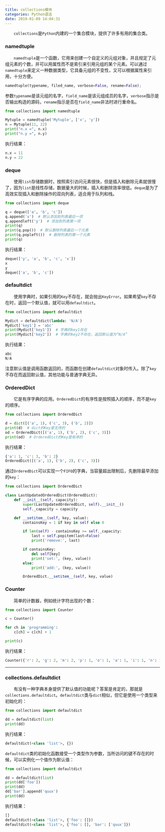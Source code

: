 ```yaml
---
title: collections模块
categories: Python语法
date: 2019-01-09 14:04:31
---
```

&emsp;&emsp;`collections`是`Python`内建的一个集合模块，提供了许多有用的集合类。<!--more-->

### namedtuple

&emsp;&emsp;`namedtuple`是一个函数，它用来创建一个自定义的元组对象，并且规定了元组元素的个数，并可以用属性而不是索引来引用元组的某个元素。可以通过`namedtuple`来定义一种数据类型，它具备元组的不变性，又可以根据属性来引用，十分方便。

``` python
namedtuple(typename, filed_name, verbose=False, rename=False);
```

参数`typename`是该元组的名字，`field_name`是该元组成员的名字，`verbose`指示是否输出构造的源码，`rename`指示是否在`field_name`非法时进行重命名。

``` python
from collections import namedtuple

Mytuple = namedtuple('Mytuple', ['x', 'y'])
n = Mytuple(11, 22)
print("n.x =", n.x)
print("n.y =", n.y)
```

执行结果：

``` python
n.x = 11
n.y = 22
```

### deque

&emsp;&emsp;使用`list`存储数据时，按照索引访问元素很快，但是插入和删除元素就很慢了，因为`list`是线性存储，数据量大的时候，插入和删除效率很低。`deque`是为了高效实现插入和删除操作的双向列表，适合用于队列和栈。

``` python
from collections import deque

q = deque(['a', 'b', 'c'])
q.append('x')  # 默认添加到列表最后一项
q.appendleft('y')  # 添加到列表第一项
print(q)
print(q.pop())  # 默认删除列表最后一个元素
print(q.popleft())  # 删除列表的第一个元素
print(q)
```

执行结果：

``` python
deque(['y', 'a', 'b', 'c', 'x'])
x
y
deque(['a', 'b', 'c'])
```

### defaultdict

&emsp;&emsp;使用字典时，如果引用的`Key`不存在，就会抛出`KeyError`。如果希望`key`不存在时，返回一个默认值，就可以用`defaultdict`。

``` python
from collections import defaultdict

Mydict = defaultdict(lambda: 'N/A')
Mydict['key1'] = 'abc'
print(Mydict['key1'])  # 字典的key1存在
print(Mydict['key2'])  # 字典的key2不存在，返回默认值为“N/A”
```

执行结果：

``` python
abc
N/A
```

注意默认值是调用函数返回的，而函数在创建`defaultdict`对象时传入。除了`key`不存在而返回默认值，其他功能与普通字典无异。

### OrderedDict

&emsp;&emsp;它是有序字典的应用。`OrderedDict`的有序性是按照插入的顺序，而不是`key`的顺序。

``` python
from collections import OrderedDict

d = dict([('a', 1), ('c', 3), ('b', 2)])
print(d)  # dict的Key是无序的
od = OrderedDict([('a', 1), ('b', 2), ('c', 3)])
print(od)  # OrderedDict的Key是有序的
```

执行结果：

``` python
{'a': 1, 'c': 3, 'b': 2}
OrderedDict([('a', 1), ('b', 2), ('c', 3)])
```

通过`OrderedDict`可以实现一个`FIFO`的字典，当容量超出限制后，先删除最早添加的`key`：

``` python
from collections import OrderedDict

class LastUpdatedOrderedDict(OrderedDict):
    def __init__(self, capacity):
        super(LastUpdatedOrderedDict, self).__init__()
        self._capacity = capacity

    def __setitem__(self, key, value):
        containsKey = 1 if key in self else 0

        if len(self) - containsKey >= self._capacity:
            last = self.popitem(last=False)
            print('remove:', last)

        if containsKey:
            del self[key]
            print('set:', (key, value))
        else:
            print('add:', (key, value))

        OrderedDict.__setitem__(self, key, value)
```

### Counter

&emsp;&emsp;简单的计数器，例如统计字符出现的个数：

``` python
from collections import Counter

c = Counter()

for ch in 'programming':
    c[ch] = c[ch] + 1

print(c)
```

执行结果：

``` python
Counter({'r': 2, 'g': 2, 'm': 2, 'p': 1, 'o': 1, 'a': 1, 'i': 1, 'n': 1})
```


---

### collections.defaultdict

&emsp;&emsp;有没有一种字典本身提供了默认值的功能呢？答案是肯定的，那就是`collections.defaultdict`。`defaultdict`类与`dict`相似，但它是使用一个类型来初始化的：

``` python
from collections import defaultdict

dd = defaultdict(list)
print(dd)
```

执行结果：

``` python
defaultdict(<class 'list'>, {})
```

`defaultdict`类的初始化函数接受一个类型作为参数，当所访问的键不存在的时候，可以实例化一个值作为默认值：

``` python
from collections import defaultdict

dd = defaultdict(list)
print(dd['foo'])
print(dd)
dd['bar'].append('quux')
print(dd)
```

执行结果：

``` python
[]
defaultdict(<class 'list'>, {'foo': []})
defaultdict(<class 'list'>, {'foo': [], 'bar': ['quux']})
```